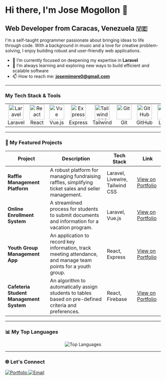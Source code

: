 # Hi there, I'm Jose Mogollon 👋

## Web Developer from Caracas, Venezuela 🇻🇪

I'm a self-taught programmer passionate about bringing ideas to life through code. With a background in music and a love for creative problem-solving, I enjoy building robust and user-friendly web applications.

- 🔭 I’m currently focused on deepening my expertise in **Laravel**
- 🌱 I’m always learning and exploring new ways to build efficient and scalable software
- 📫 How to reach me: **josemimore0@gmail.com**

---

### My Tech Stack & Tools

<table>
  <tr>
    <td align="center" width="96">
      <a href="#-my-tech-stack--tools">
        <img src="https://skillicons.dev/icons?i=laravel" width="48" height="48" alt="Laravel" />
      </a>
      <br>Laravel
    </td>
    <td align="center" width="96">
      <a href="#-my-tech-stack--tools">
        <img src="https://skillicons.dev/icons?i=react" width="48" height="48" alt="React" />
      </a>
      <br>React
    </td>
    <td align="center" width="96">
      <a href="#-my-tech-stack--tools">
        <img src="https://skillicons.dev/icons?i=vue" width="48" height="48" alt="Vue" />
      </a>
      <br>Vue.js
    </td>
    <td align="center" width="96">
      <a href="#-my-tech-stack--tools">
        <img src="https://skillicons.dev/icons?i=express" width="48" height="48" alt="Express" />
      </a>
      <br>Express
    </td>
    <td align="center" width="96">
      <a href="#-my-tech-stack--tools">
        <img src="https://skillicons.dev/icons?i=tailwind" width="48" height="48" alt="Tailwind CSS" />
      </a>
      <br>Tailwind
    </td>
     <td align="center" width="96">
      <a href="#-my-tech-stack--tools">
        <img src="https://skillicons.dev/icons?i=git" width="48" height="48" alt="Git" />
      </a>
      <br>Git
    </td>
     <td align="center" width="96">
      <a href="#-my-tech-stack--tools">
        <img src="https://skillicons.dev/icons?i=github" width="48" height="48" alt="GitHub" />
      </a>
      <br>GitHub
    </td>
    <td align="center" width="96">
      <a href="#-my-tech-stack--tools">
        <img src="https://skillicons.dev/icons?i=linux" width="48" height="48" alt="Linux" />
      </a>
      <br>Linux
    </td>
  </tr>
</table>

---

### 🚀 My Featured Projects

| Project                                     | Description                                                                                             | Tech Stack                        | Link                                               |
| ------------------------------------------- | ------------------------------------------------------------------------------------------------------- | --------------------------------- | -------------------------------------------------- |
| **Raffle Management Platform**              | A robust platform for managing fundraising raffles, simplifying ticket sales and seller management.       | Laravel, Livewire, Tailwind CSS   | [View on Portfolio][Portfolio-Link]                |
| **Online Enrollment System**                | A streamlined process for students to submit documents and information for a vacation program.          | Laravel, Vue.js                   | [View on Portfolio][Portfolio-Link]                |
| **Youth Group Management App**              | An application to record key information, track meeting attendance, and manage team points for a youth group. | React, Express                    | [View on Portfolio][Portfolio-Link]                |
| **Cafeteria Student Management System**     | An algorithm to automatically assign students to tables based on pre-defined criteria and preferences.  | React, Firebase                   | [View on Portfolio][Portfolio-Link]                |

---

### 📊 My Top Languages

<p align="center">
  <img src="https://github-readme-stats.vercel.app/api/top-langs/?username=jm-mogo&layout=compact&theme=dracula&hide_border=true&langs_count=8" alt="Top Languages" />
</p>

---

### 🌐 Let's Connect

<p align="left">
  <a href="https://jm-mogo.github.io/portfolio/" target="_blank">
    <img src="https://img.shields.io/badge/Portfolio-255E63?style=for-the-badge&logo=google-chrome&logoColor=white" alt="Portfolio"/>
  </a>
  <a href="mailto:josemimore0@gmail.com" target="_blank">
    <img src="https://img.shields.io/badge/Email-D14836?style=for-the-badge&logo=gmail&logoColor=white" alt="Email"/>
  </a>
</p>

<!-- REFERENCE LINKS (This part won't be visible in the README) -->
[Portfolio-Link]: https://jm-mogo.github.io/portfolio/
